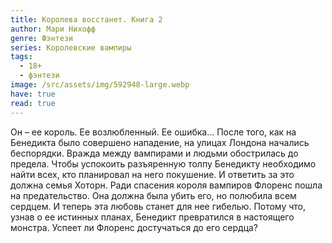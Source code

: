 ```yaml
---
title: Королева восстанет. Книга 2
author: Мари Нихофф
genre: Фэнтези
series: Королевские вампиры
tags:
  - 18+
  - фэнтези
image: /src/assets/img/592948-large.webp
have: true
read: true
---
```

Он – ее король. Ее возлюбленный. Ее ошибка… После того, как на Бенедикта было совершено нападение, на улицах Лондона начались беспорядки. Вражда между вампирами и людьми обострилась до предела. Чтобы успокоить разъяренную толпу Бенедикту необходимо найти всех, кто планировал на него покушение. И ответить за это должна семья Хоторн. Ради спасения короля вампиров Флоренс пошла на предательство. Она должна была убить его, но полюбила всем сердцем. И теперь эта любовь станет для нее гибелью. Потому что, узнав о ее истинных планах, Бенедикт превратился в настоящего монстра. Успеет ли Флоренс достучаться до его сердца?
